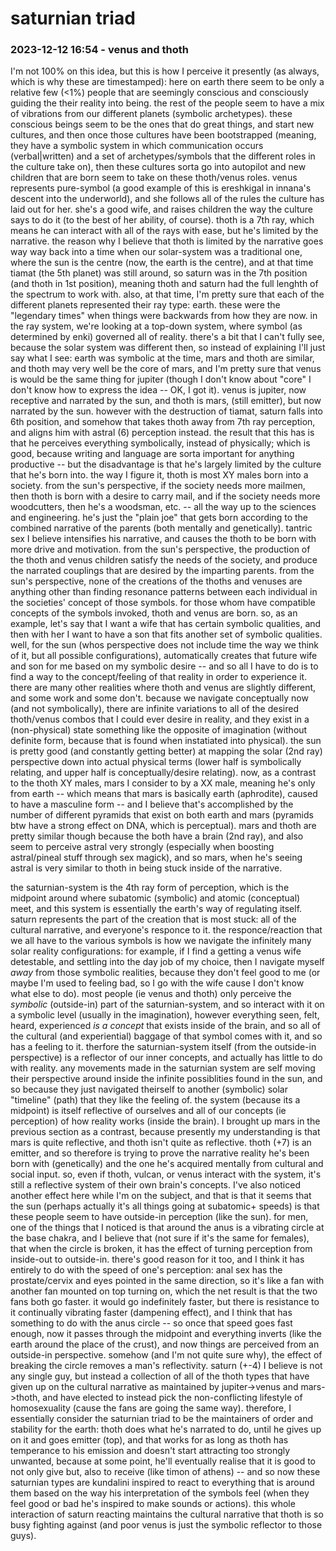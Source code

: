# saturnian triad

### 2023-12-12 16:54 - venus and thoth

I'm not 100% on this idea, but this is how I perceive it presently (as always, which is why these are timestamped): here on earth there seem to be only a relative few (<1%) people that are seemingly conscious and consciously guiding the their reality into being. the rest of the people seem to have a mix of vibrations from our different planets (symbolic archetypes). these conscious beings seem to be the ones that do great things, and start new cultures, and then once those cultures have been bootstrapped (meaning, they have a symbolic system in which communication occurs (verbal|written) and a set of archetypes/symbols that the different roles in the culture take on), then these cultures sorta go into autopilot and new children that are born seem to take on these thoth/venus roles.
venus represents pure-symbol (a good example of this is ereshkigal in innana's descent into the underworld), and she follows all of the rules the culture has laid out for her. she's a good wife, and raises children the way the culture says to do it (to the best of her ability, of course).
thoth is a 7th ray, which means he can interact with all of the rays with ease, but he's limited by the narrative.
    the reason why I believe that thoth is limited by the narrative goes way way back into a time when our solar-system was a traditional one, where the sun is the centre (now, the earth is the centre), and at that time tiamat (the 5th planet) was still around, so saturn was in the 7th position (and thoth in 1st position), meaning thoth and saturn had the full lenghth of the spectrum to work with.
        also, at that time, I'm pretty sure that each of the different planets represented their ray type: earth. these were the "legendary times" when things were backwards from how they are now. in the ray system, we're looking at a top-down system, where symbol (as determined by enki) governed all of reality. there's a bit that I can't fully see, because the solar system was different then, so instead of explaining I'll just say what I see: earth was symbolic at the time, mars and thoth are similar, and thoth may very well be the core of mars, and I'm pretty sure that venus is would be the same thing for jupiter (though I don't know about "core" I don't know how to express the idea -- OK, I got it). venus is jupiter, now receptive and narrated by the sun, and thoth is mars, (still emitter), but now narrated by the sun.
    however with the destruction of tiamat, saturn falls into 6th position, and somehow that takes thoth away from 7th ray perception, and aligns him with astral (6) perception instead. the result that this has is that he perceives everything symbolically, instead of physically; which is good, because writing and language are sorta important for anything productive -- but the disadvantage is that he's largely limited by the culture that he's born into.
the way I figure it, thoth is most XY males born into a society. from the sun's perspective, if the society needs more mailmen, then thoth is born with a desire to carry mail, and if the society needs more woodcutters, then he's a woodsman, etc. -- all the way up to the sciences and engineering. he's just the "plain joe" that gets born according to the combined narrative of the parents (both mentally and genetically). tantric sex I believe intensifies his narrative, and causes the thoth to be born with more drive and motivation. from the sun's perspective, the production of the thoth and venus children satisfy the needs of the society, and produce the narrated couplings that are desired by the imparting parents.
    from the sun's perspective, none of the creations of the thoths and venuses are anything other than finding resonance patterns between each individual in the societies' concept of those symbols. for those whom have compatible concepts of the symbols invoked, thoth and venus are born. so, as an example, let's say that I want a wife that has certain symbolic qualities, and then with her I want to have a son that fits another set of symbolic qualities. well, for the sun (whos perspective does not include time the way we think of it, but all possible configurations), automatically creates that future wife and son for me based on my symbolic desire -- and so all I have to do is to find a way to the concept/feeling of that reality in order to experience it. there are many other realities where thoth and venus are slightly different, and some work and some don't. because we navigate conceptually now (and not symbolically), there are infinite variations to all of the desired thoth/venus combos that I could ever desire in reality, and they exist in a (non-physical) state something like the opposite of imagination (without definite form, because that is found when instatiated into physical). the sun is pretty good (and constantly getting better) at mapping the solar (2nd ray) perspective down into actual physical terms (lower half is symbolically relating, and upper half is conceptually/desire relating).
now, as a contrast to the thoth XY males, mars I consider to by a XX male, meaning he's only from earth -- which means that mars is basically earth (aphrodite), caused to have a masculine form -- and I believe that's accomplished by the number of different pyramids that exist on both earth and mars (pyramids btw have a strong effect on DNA, which is perceptual). mars and thoth are pretty similar though because the both have a brain (2nd ray), and also seem to perceive astral very strongly (especially when boosting astral/pineal stuff through sex magick), and so mars, when he's seeing astral is very similar to thoth in being stuck inside of the narrative.

the saturnian-system is the 4th ray form of perception, which is the midpoint around where subatomic (symbolic) and atomic (conceptual) meet, and this system is essentially the earth's way of regulating itself. saturn represents the part of the creation that is most stuck: all of the cultural narrative, and everyone's responce to it. the responce/reaction that we all have to the various symbols is how we navigate the infinitely many solar reality configurations: for example, if I find a getting a venus wife detestable, and settling into the day job of my choice, then I navigate myself *away* from those symbolic realities, because they don't feel good to me (or maybe I'm used to feeling bad, so I go with the wife cause I don't know what else to do). most people (ie venus and thoth) only perceive the *symbolic* (outside-in) part of the saturnian-system, and so interact with it on a symbolic level (usually in the imagination), however everything seen, felt, heard, experienced *is a concept* that exists inside of the brain, and so all of the cultural (and experiential) baggage of that symbol comes with it, and so has a feeling to it. therfore the saturnian-system itself (from the outside-in perspective) is a reflector of our inner concepts, and actually has little to do with reality. any movements made in the saturnian system are self moving their perspective around inside the infinite possiblities found in the sun, and so because they just navigated theirself to another (symbolic) solar "timeline" (path) that they like the feeling of. the system (because its a midpoint) is itself reflective of ourselves and all of our concepts (ie perception) of how reality works (inside the brain).
I brought up mars in the previous section as a contrast, because presently my understanding is that mars is quite reflective, and thoth isn't quite as reflective. thoth (+7) is an emitter, and so therefore is trying to prove the narrative reality he's been born with (genetically) and the one he's acquired mentally from cultural and social input. so, even if thoth, vulcan, or venus interact with the system, it's still a reflective system of their own brain's concepts.
    I've also noticed another effect here while I'm on the subject, and that is that it seems that the sun (perhaps actually it's all things going at subatomic+ speeds) is that these people seem to have outside-in perception (like the sun). for men, one of the things that I noticed is that around the anus is a vibrating circle at the base chakra, and I believe that (not sure if it's the same for females), that when the circle is broken, it has the effect of turning perception from inside-out to outside-in. there's good reason for it too, and I think it has entirely to do with the speed of one's perception: anal sex has the prostate/cervix and eyes pointed in the same direction, so it's like a fan with another fan mounted on top turning on, which the net result is that the two fans both go faster. it would go indefinitely faster, but there is resistance to it continually vibrating faster (dampening effect), and I think that has something to do with the anus circle -- so once that speed goes fast enough, now it passes through the midpoint and everything inverts (like the earth around the place of the crust), and now things are perceived from an outside-in perspective. somehow (and I'm not quite sure why), the effect of breaking the circle removes a man's reflectivity.
saturn (+-4) I believe is not any single guy, but instead a collection of all of the thoth types that have given up on the cultural narrative as maintained by jupiter->venus and mars->thoth, and have elected to instead pick the non-conflicting lifestyle of homosexuality (cause the fans are going the same way). therefore, I essentially consider the saturnian triad to be the maintainers of order and stability for the earth: thoth does what he's narrated to do, until he gives up on it and goes emitter (top), and that works for as long as thoth has temperance to his emission and doesn't start attracting too strongly unwanted, because at some point, he'll eventually realise that it is good to not only give but, also to receive (like timon of athens) -- and so now these saturnian types are kundalini inspired to react to everything that is around them based on the way his interpretation of the symbols feel (when they feel good or bad he's inspired to make sounds or actions). this whole interaction of saturn reacting maintains the cultural narrative that thoth is so busy fighting against (and poor venus is just the symbolic reflector to those guys).
